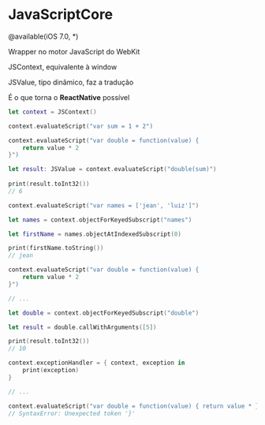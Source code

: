 # JavaScriptCore

@available(iOS 7.0, *)



Wrapper no motor JavaScript do WebKit



JSContext, equivalente à window

JSValue, tipo dinâmico, faz a tradução



É o que torna o **ReactNative** possível 



```swift
let context = JSContext()

context.evaluateScript("var sum = 1 + 2")

context.evaluateScript("var double = function(value) {
	return value * 2 
}")

let result: JSValue = context.evaluateScript("double(sum)")
   
print(result.toInt32())
// 6
```

```swift
context.evaluateScript("var names = ['jean', 'luiz']")

let names = context.objectForKeyedSubscript("names")

let firstName = names.objectAtIndexedSubscript(0)

print(firstName.toString())
// jean
```

```swift
context.evaluateScript("var double = function(value) {
	return value * 2 
}")

// ...

let double = context.objectForKeyedSubscript("double")

let result = double.callWithArguments([5])

print(result.toInt32())
// 10
```

```swift
context.exceptionHandler = { context, exception in
	print(exception)
}

// ...

context.evaluateScript("var double = function(value) { return value * }")
// SyntaxError: Unexpected token '}'
```